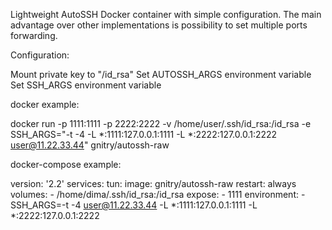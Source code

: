 Lightweight AutoSSH Docker container with simple configuration.
The main advantage over other implementations is possibility to set multiple ports forwarding.

Configuration:

Mount private key to "/id_rsa"
Set AUTOSSH_ARGS environment variable
Set SSH_ARGS environment variable

docker example:

docker run -p 1111:1111 -p 2222:2222 -v /home/user/.ssh/id_rsa:/id_rsa -e SSH_ARGS="-t -4 -L *:1111:127.0.0.1:1111 -L *:2222:127.0.0.1:2222 user@11.22.33.44" gnitry/autossh-raw

docker-compose example:

version: '2.2'
services:
  tun:
    image: gnitry/autossh-raw
    restart: always
    volumes:
      - /home/dima/.ssh/id_rsa:/id_rsa
    expose:
      - 1111
    environment:
      - SSH_ARGS=-t -4 user@11.22.33.44 -L *:1111:127.0.0.1:1111 -L *:2222:127.0.0.1:2222